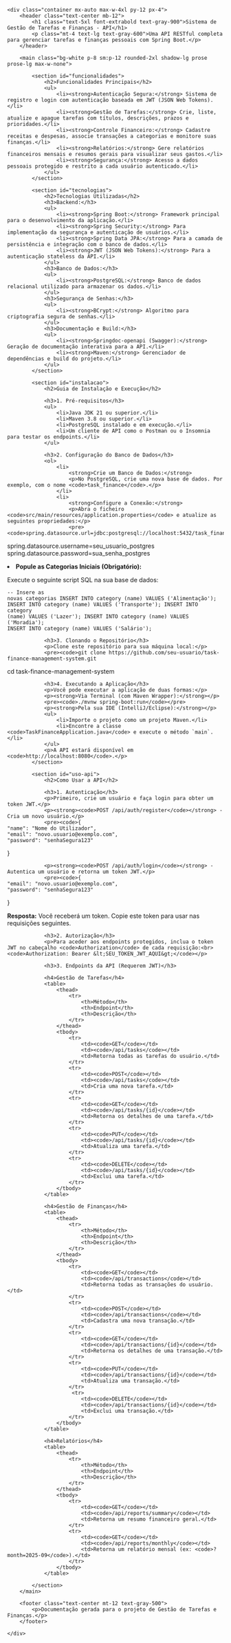 <!DOCTYPE html>
<html lang="pt">
<head>
    <meta charset="UTF-8">
    <meta name="viewport" content="width=device-width, initial-scale=1.0">
    <title>Documentação da API - Sistema de Gestão de Tarefas e Finanças</title>
    <script src="https://cdn.tailwindcss.com"></script>
    <style>
        @import url('https://fonts.googleapis.com/css2?family=Inter:wght@400;500;600;700&display=swap');
        body {
            font-family: 'Inter', sans-serif;
        }
        .prose h2 {
            font-size: 1.75rem;
            font-weight: 700;
            margin-top: 2.5rem;
            margin-bottom: 1.5rem;
            border-bottom: 1px solid #e5e7eb;
            padding-bottom: 0.5rem;
        }
        .prose h3 {
            font-size: 1.25rem;
            font-weight: 600;
            margin-top: 2rem;
            margin-bottom: 1rem;
        }
        .prose code {
            background-color: #f3f4f6;
            color: #1f2937;
            padding: 0.2rem 0.4rem;
            border-radius: 0.25rem;
            font-size: 0.9em;
        }
        .prose pre {
            background-color: #1f2937;
            color: #f9fafb;
            padding: 1rem;
            border-radius: 0.5rem;
            overflow-x: auto;
        }
        .prose pre code {
            background-color: transparent;
            color: inherit;
            padding: 0;
        }
        .prose table {
            width: 100%;
            margin-top: 1.5rem;
            border-collapse: collapse;
        }
        .prose th, .prose td {
            border: 1px solid #d1d5db;
            padding: 0.75rem 1rem;
            text-align: left;
        }
        .prose th {
            background-color: #f9fafb;
            font-weight: 600;
        }
    </style>
</head>
<body class="bg-gray-50 text-gray-800">

    <div class="container mx-auto max-w-4xl py-12 px-4">
        <header class="text-center mb-12">
            <h1 class="text-5xl font-extrabold text-gray-900">Sistema de Gestão de Tarefas e Finanças - API</h1>
            <p class="mt-4 text-lg text-gray-600">Uma API RESTful completa para gerenciar tarefas e finanças pessoais com Spring Boot.</p>
        </header>

        <main class="bg-white p-8 sm:p-12 rounded-2xl shadow-lg prose prose-lg max-w-none">
            
            <section id="funcionalidades">
                <h2>Funcionalidades Principais</h2>
                <ul>
                    <li><strong>Autenticação Segura:</strong> Sistema de registro e login com autenticação baseada em JWT (JSON Web Tokens).</li>
                    <li><strong>Gestão de Tarefas:</strong> Crie, liste, atualize e apague tarefas com títulos, descrições, prazos e prioridades.</li>
                    <li><strong>Controle Financeiro:</strong> Cadastre receitas e despesas, associe transações a categorias e monitore suas finanças.</li>
                    <li><strong>Relatórios:</strong> Gere relatórios financeiros mensais e resumos gerais para visualizar seus gastos.</li>
                    <li><strong>Segurança:</strong> Acesso a dados pessoais protegido e restrito a cada usuário autenticado.</li>
                </ul>
            </section>

            <section id="tecnologias">
                <h2>Tecnologias Utilizadas</h2>
                <h3>Backend:</h3>
                <ul>
                    <li><strong>Spring Boot:</strong> Framework principal para o desenvolvimento da aplicação.</li>
                    <li><strong>Spring Security:</strong> Para implementação da segurança e autenticação de usuários.</li>
                    <li><strong>Spring Data JPA:</strong> Para a camada de persistência e integração com o banco de dados.</li>
                    <li><strong>JWT (JSON Web Tokens):</strong> Para a autenticação stateless da API.</li>
                </ul>
                <h3>Banco de Dados:</h3>
                <ul>
                    <li><strong>PostgreSQL:</strong> Banco de dados relacional utilizado para armazenar os dados.</li>
                </ul>
                <h3>Segurança de Senhas:</h3>
                <ul>
                    <li><strong>BCrypt:</strong> Algoritmo para criptografia segura de senhas.</li>
                </ul>
                <h3>Documentação e Build:</h3>
                <ul>
                    <li><strong>Springdoc-openapi (Swagger):</strong> Geração de documentação interativa para a API.</li>
                    <li><strong>Maven:</strong> Gerenciador de dependências e build do projeto.</li>
                </ul>
            </section>
            
            <section id="instalacao">
                <h2>Guia de Instalação e Execução</h2>

                <h3>1. Pré-requisitos</h3>
                <ul>
                    <li>Java JDK 21 ou superior.</li>
                    <li>Maven 3.8 ou superior.</li>
                    <li>PostgreSQL instalado e em execução.</li>
                    <li>Um cliente de API como o Postman ou o Insomnia para testar os endpoints.</li>
                </ul>

                <h3>2. Configuração do Banco de Dados</h3>
                <ol>
                    <li>
                        <strong>Crie um Banco de Dados:</strong>
                        <p>No PostgreSQL, crie uma nova base de dados. Por exemplo, com o nome <code>task_finance</code>.</p>
                    </li>
                    <li>
                        <strong>Configure a Conexão:</strong>
                        <p>Abra o ficheiro <code>src/main/resources/application.properties</code> e atualize as seguintes propriedades:</p>
                        <pre><code>spring.datasource.url=jdbc:postgresql://localhost:5432/task_finance
spring.datasource.username=seu_usuario_postgres
spring.datasource.password=sua_senha_postgres</code></pre>
                    </li>
                    <li>
                        <strong>Popule as Categorias Iniciais (Obrigatório):</strong>
                        <p>Execute o seguinte script SQL na sua base de dados:</p>
                        <pre><code>-- Insere as novas categorias
INSERT INTO category (name) VALUES ('Alimentação');
INSERT INTO category (name) VALUES ('Transporte');
INSERT INTO category (name) VALUES ('Lazer');
INSERT INTO category (name) VALUES ('Moradia');
INSERT INTO category (name) VALUES ('Salário');</code></pre>
                    </li>
                </ol>

                <h3>3. Clonando o Repositório</h3>
                <p>Clone este repositório para sua máquina local:</p>
                <pre><code>git clone https://github.com/seu-usuario/task-finance-management-system.git
cd task-finance-management-system</code></pre>

                <h3>4. Executando a Aplicação</h3>
                <p>Você pode executar a aplicação de duas formas:</p>
                <p><strong>Via Terminal (com Maven Wrapper):</strong></p>
                <pre><code>./mvnw spring-boot:run</code></pre>
                <p><strong>Pela sua IDE (IntelliJ/Eclipse):</strong></p>
                <ul>
                    <li>Importe o projeto como um projeto Maven.</li>
                    <li>Encontre a classe <code>TaskFinanceApplication.java</code> e execute o método `main`.</li>
                </ul>
                <p>A API estará disponível em <code>http://localhost:8080</code>.</p>
            </section>
            
            <section id="uso-api">
                <h2>Como Usar a API</h2>

                <h3>1. Autenticação</h3>
                <p>Primeiro, crie um usuário e faça login para obter um token JWT.</p>
                <p><strong><code>POST /api/auth/register</code></strong> - Cria um novo usuário.</p>
                <pre><code>{
    "name": "Nome do Utilizador",
    "email": "novo.usuario@exemplo.com",
    "password": "senhaSegura123"
}</code></pre>

                <p><strong><code>POST /api/auth/login</code></strong> - Autentica um usuário e retorna um token JWT.</p>
                <pre><code>{
    "email": "novo.usuario@exemplo.com",
    "password": "senhaSegura123"
}</code></pre>
                <p><strong>Resposta:</strong> Você receberá um token. Copie este token para usar nas requisições seguintes.</p>

                <h3>2. Autorização</h3>
                <p>Para aceder aos endpoints protegidos, inclua o token JWT no cabeçalho <code>Authorization</code> de cada requisição:<br><code>Authorization: Bearer &lt;SEU_TOKEN_JWT_AQUI&gt;</code></p>
                
                <h3>3. Endpoints da API (Requerem JWT)</h3>
                
                <h4>Gestão de Tarefas</h4>
                <table>
                    <thead>
                        <tr>
                            <th>Método</th>
                            <th>Endpoint</th>
                            <th>Descrição</th>
                        </tr>
                    </thead>
                    <tbody>
                        <tr>
                            <td><code>GET</code></td>
                            <td><code>/api/tasks</code></td>
                            <td>Retorna todas as tarefas do usuário.</td>
                        </tr>
                        <tr>
                            <td><code>POST</code></td>
                            <td><code>/api/tasks</code></td>
                            <td>Cria uma nova tarefa.</td>
                        </tr>
                        <tr>
                            <td><code>GET</code></td>
                            <td><code>/api/tasks/{id}</code></td>
                            <td>Retorna os detalhes de uma tarefa.</td>
                        </tr>
                        <tr>
                            <td><code>PUT</code></td>
                            <td><code>/api/tasks/{id}</code></td>
                            <td>Atualiza uma tarefa.</td>
                        </tr>
                        <tr>
                            <td><code>DELETE</code></td>
                            <td><code>/api/tasks/{id}</code></td>
                            <td>Exclui uma tarefa.</td>
                        </tr>
                    </tbody>
                </table>
                
                <h4>Gestão de Finanças</h4>
                <table>
                    <thead>
                        <tr>
                            <th>Método</th>
                            <th>Endpoint</th>
                            <th>Descrição</th>
                        </tr>
                    </thead>
                    <tbody>
                        <tr>
                            <td><code>GET</code></td>
                            <td><code>/api/transactions</code></td>
                            <td>Retorna todas as transações do usuário.</td>
                        </tr>
                        <tr>
                            <td><code>POST</code></td>
                            <td><code>/api/transactions</code></td>
                            <td>Cadastra uma nova transação.</td>
                        </tr>
                        <tr>
                            <td><code>GET</code></td>
                            <td><code>/api/transactions/{id}</code></td>
                            <td>Retorna os detalhes de uma transação.</td>
                        </tr>
                        <tr>
                            <td><code>PUT</code></td>
                            <td><code>/api/transactions/{id}</code></td>
                            <td>Atualiza uma transação.</td>
                        </tr>
                         <tr>
                            <td><code>DELETE</code></td>
                            <td><code>/api/transactions/{id}</code></td>
                            <td>Exclui uma transação.</td>
                        </tr>
                    </tbody>
                </table>
                
                <h4>Relatórios</h4>
                <table>
                    <thead>
                        <tr>
                            <th>Método</th>
                            <th>Endpoint</th>
                            <th>Descrição</th>
                        </tr>
                    </thead>
                    <tbody>
                        <tr>
                            <td><code>GET</code></td>
                            <td><code>/api/reports/summary</code></td>
                            <td>Retorna um resumo financeiro geral.</td>
                        </tr>
                        <tr>
                            <td><code>GET</code></td>
                            <td><code>/api/reports/monthly</code></td>
                            <td>Retorna um relatório mensal (ex: <code>?month=2025-09</code>).</td>
                        </tr>
                    </tbody>
                </table>

            </section>
        </main>
        
        <footer class="text-center mt-12 text-gray-500">
            <p>Documentação gerada para o projeto de Gestão de Tarefas e Finanças.</p>
        </footer>

    </div>

</body>
</html>

